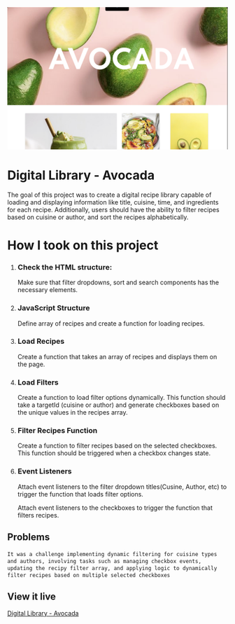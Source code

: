 <img src="/assets/screenshot.png" alt="Screenshot Hero">

# Digital Library - Avocada

The goal of this project was to create a digital recipe library capable of loading and displaying information like title, cuisine, time, and ingredients for each recipe. Additionally, users should have the ability to filter recipes based on cuisine or author, and sort the recipes alphabetically.

# How I took on this project

1.  ### Check the HTML structure:

    Make sure that filter dropdowns, sort and search components has the necessary elements.

2.  ### JavaScript Structure

    Define array of recipes and create a function for loading recipes.

3.  ### Load Recipes

    Create a function that takes an array of recipes and displays them on the page.

4.  ### Load Filters

    Create a function to load filter options dynamically. This function should take a targetId (cuisine or author) and generate checkboxes based on the unique values in the recipes array.

5.  ### Filter Recipes Function

    Create a function to filter recipes based on the selected checkboxes. This function should be triggered when a checkbox changes state.

6.  ### Event Listeners

    Attach event listeners to the filter dropdown titles(Cusine, Author, etc) to trigger the function that loads filter options.

    Attach event listeners to the checkboxes to trigger the function that filters recipes.

## Problems

    It was a challenge implementing dynamic filtering for cuisine types and authors, involving tasks such as managing checkbox events, updating the recipy filter array, and applying logic to dynamically filter recipes based on multiple selected checkboxes

## View it live

[Digital Library - Avocada](https://technigo-project-library.netlify.app)
